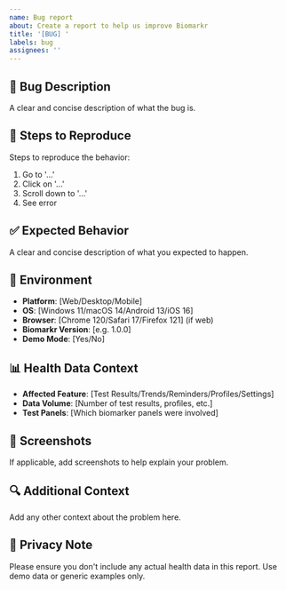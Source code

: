 ```yaml
---
name: Bug report
about: Create a report to help us improve Biomarkr
title: '[BUG] '
labels: bug
assignees: ''
---
```


## 🐛 Bug Description
A clear and concise description of what the bug is.

## 🔬 Steps to Reproduce
Steps to reproduce the behavior:
1. Go to '...'
2. Click on '...'
3. Scroll down to '...'
4. See error

## ✅ Expected Behavior
A clear and concise description of what you expected to happen.

## 📱 Environment
- **Platform**: [Web/Desktop/Mobile]
- **OS**: [Windows 11/macOS 14/Android 13/iOS 16]
- **Browser**: [Chrome 120/Safari 17/Firefox 121] (if web)
- **Biomarkr Version**: [e.g. 1.0.0]
- **Demo Mode**: [Yes/No]

## 📊 Health Data Context
- **Affected Feature**: [Test Results/Trends/Reminders/Profiles/Settings]
- **Data Volume**: [Number of test results, profiles, etc.]
- **Test Panels**: [Which biomarker panels were involved]

## 📸 Screenshots
If applicable, add screenshots to help explain your problem.

## 🔍 Additional Context
Add any other context about the problem here.

## 🏥 Privacy Note
Please ensure you don't include any actual health data in this report. Use demo data or generic examples only.